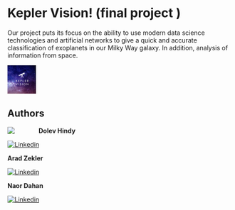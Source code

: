 # Kepler Vision! (final project )
 Our project puts its focus on the ability to use modern data science technologies and artificial networks to give a quick and accurate classification of exoplanets in our Milky Way galaxy. In addition, analysis of information from space.
 
<img src="logo.jpg" height="64px" />

 ## Authors
 
 <a href="https://www.linkedin.com/in/dolev-hindy-49924a152/" target="_blank">
 <img src="https://avatars0.githubusercontent.com/u/33119992" width="70" align="left">
</a>

**Dolev Hindy**

[![Linkedin](https://img.shields.io/badge/-linkedin-grey?logo=linkedin)](https://www.linkedin.com/in/dolev-hindy-49924a152/)

<a href="https://www.linkedin.com/in/arad-zekler/" target="_blank">
</a>

**Arad Zekler**

[![Linkedin](https://img.shields.io/badge/-linkedin-grey?logo=linkedin)](https://www.linkedin.com/in/arad-zekler/)

<a href="https://www.linkedin.com/in/naordahan/" target="_blank">
</a>

**Naor Dahan**

[![Linkedin](https://img.shields.io/badge/-linkedin-grey?logo=linkedin)](https://www.linkedin.com/in/naordahan/)
